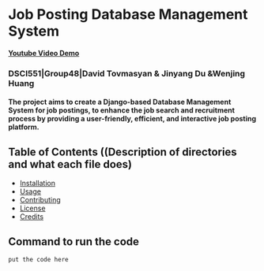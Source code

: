 # Job Posting Database Management System
**[Youtube Video Demo](https://www.youtube.com)**
### DSCI551|Group48|David Tovmasyan & Jinyang Du &Wenjing Huang
#### The project aims to create a Django-based Database Management System for job postings, to enhance the job search and recruitment process by providing a user-friendly, efficient, and interactive job posting platform.

## Table of Contents ((Description of directories and what each file does)
- [Installation](#installation)
- [Usage](#usage)
- [Contributing](#contributing)
- [License](#license)
- [Credits](#credits)

## Command to run the code
```
put the code here
```
